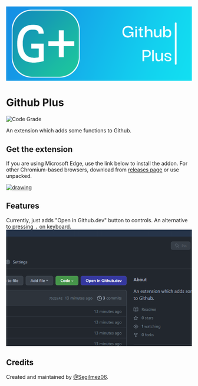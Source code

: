 ![Github Plus logo](resources/Banner.png "Github Plus logo")
# Github Plus
![Code Grade](https://api.codiga.io/project/33252/status/svg "Code Grade")

An extension which adds some functions to Github.

## Get the extension
If you are using Microsoft Edge, use the link below to install the addon. For other Chromium-based browsers, download from [releases page](https://github.com/Segilmez06/Github-Plus/releases) or use unpacked.

<a href="https://github.com/Segilmez06/Github-Plus/releases"><img src="https://upload.wikimedia.org/wikipedia/commons/thumb/f/f7/Get_it_from_Microsoft_Badge.svg/1200px-Get_it_from_Microsoft_Badge.svg.png" alt="drawing" width="200" /></a>

## Features
Currently, just adds "Open in Github.dev" button to controls. An alternative to pressing <kbd>.</kbd> on keyboard.
![Screenshot](resources/ss1.png "Screenshot")

## Credits
Created and maintained by [@Segilmez06](https://github.com/Segilmez06).
